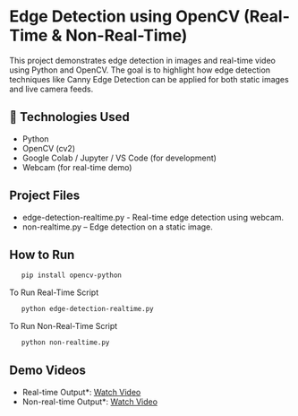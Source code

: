 # Edge Detection using OpenCV (Real-Time & Non-Real-Time)

This project demonstrates edge detection in images and real-time video using Python and OpenCV. The goal is to highlight how edge detection techniques like Canny Edge Detection can be applied for both static images and live camera feeds.

## 🚀 Technologies Used
- Python 
- OpenCV (cv2) 
- Google Colab / Jupyter / VS Code (for development)
- Webcam (for real-time demo)

## Project Files

- edge-detection-realtime.py - Real-time edge detection using webcam.
- non-realtime.py – Edge detection on a static image.

##  How to Run


```bash
   pip install opencv-python
```
 To Run Real-Time Script
 
```bash
   python edge-detection-realtime.py
```

To Run Non-Real-Time Script
```bash
   python non-realtime.py
```
##  Demo Videos

- Real-time Output*: [Watch Video](https://drive.google.com/file/d/1wkcVoK0ojZT2wVbQIzEQCCHyR4BsHJbg/view?usp=drive_link)
- Non-real-time Output*: [Watch Video](https://drive.google.com/file/d/1RUnu4Xs0E-xzhRwL6YAkL1Hl4ozOG4-0/view?usp=drive_link)




